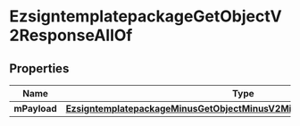 
# EzsigntemplatepackageGetObjectV2ResponseAllOf

## Properties
Name | Type | Description | Notes
------------ | ------------- | ------------- | -------------
**mPayload** | [**EzsigntemplatepackageMinusGetObjectMinusV2MinusResponseMinusMPayload**](EzsigntemplatepackageMinusGetObjectMinusV2MinusResponseMinusMPayload.md) |  | 




